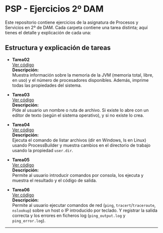 # PSP - Ejercicios 2º DAM

Este repositorio contiene ejercicios de la asignatura de Procesos y Servicios en 2º de DAM. Cada carpeta contiene una tarea distinta; aquí tienes el detalle y explicación de cada una:

## Estructura y explicación de tareas

- **Tarea02**  
  [Ver código](https://github.com/DanielRTato/PSP/tree/main/Tarea02/src)  
  **Descripción:**  
  Muestra información sobre la memoria de la JVM (memoria total, libre, en uso) y el número de procesadores disponibles. Además, imprime todas las propiedades del sistema.  

- **Tarea03**  
  [Ver código](https://github.com/DanielRTato/PSP/tree/main/Tarea03/src)  
  **Descripción:**  
  Pide al usuario un nombre o ruta de archivo. Si existe lo abre con un editor de texto (según el sistema operativo), y si no existe lo crea.  

- **Tarea04**  
  [Ver código](https://github.com/DanielRTato/PSP/tree/main/Tarea04/src)  
  **Descripción:**  
  Ejecuta el comando de listar archivos (dir en Windows, ls en Linux) usando ProcessBuilder y muestra cambios en el directorio de trabajo usando la propiedad `user.dir`.  

- **Tarea05**  
  [Ver código](https://github.com/DanielRTato/PSP/tree/main/Tarea05/src)  
  **Descripción:**  
  Permite al usuario introducir comandos por consola, los ejecuta y muestra el resultado y el código de salida. 

- **Tarea06**  
  [Ver código](https://github.com/DanielRTato/PSP/tree/main/Tarea06/src)  
  **Descripción:**  
  Permite al usuario ejecutar comandos de red (`ping`, `tracert`/`traceroute`, `nslookup`) sobre un host o IP introducido por teclado. Y registrar la salida correcta y los errores en ficheros log (`ping_output.log` y `ping_error.log`).  

---
